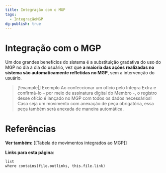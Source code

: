 ```yaml
---
title: Integração com o MGP
tags:
  - IntegraçãoMGP
dg-publish: true
---
```

# Integração com o MGP

Um dos grandes benefícios do sistema é a substituição gradativa do uso do MGP no dia a dia do usuário, vez que **a maioria das ações realizadas no sistema são automaticamente refletidas no MGP**, sem a intervenção do usuário.

>[!example|] Exemplo
>Ao confeccionar um ofício pelo Integra Extra e confirmá-lo – por meio de assinatura digital do Membro -, o registro desse ofício é lançado no MGP com todos os dados necessários! Caso seja um movimento com anexação de peça obrigatória, essa peça também será anexada de maneira automática.

# Referências

**Ver também:** [[Tabela de movimentos integrados ao MGP]]

**Links para esta página**:
```dataview
list
where contains(file.outlinks, this.file.link)
```
